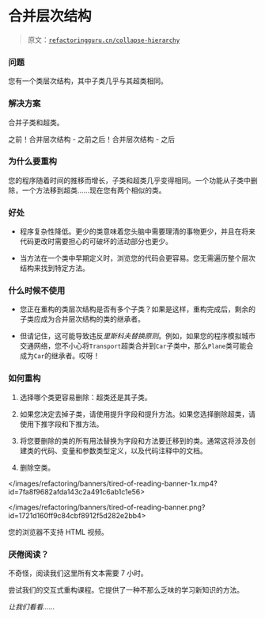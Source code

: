 # 合并层次结构

> 原文：[`refactoringguru.cn/collapse-hierarchy`](https://refactoringguru.cn/collapse-hierarchy)

### 问题

您有一个类层次结构，其中子类几乎与其超类相同。

### 解决方案

合并子类和超类。

之前！合并层次结构 - 之前之后！合并层次结构 - 之后

### 为什么要重构

您的程序随着时间的推移而增长，子类和超类几乎变得相同。一个功能从子类中删除，一个方法移到超类……现在您有两个相似的类。

### 好处

+   程序复杂性降低。更少的类意味着您头脑中需要理清的事物更少，并且在将来代码更改时需要担心的可破坏的活动部分也更少。

+   当方法在一个类中早期定义时，浏览您的代码会更容易。您无需遍历整个层次结构来找到特定方法。

### 什么时候不使用

+   您正在重构的类层次结构是否有多个子类？如果是这样，重构完成后，剩余的子类应成为合并层次结构的类的继承者。

+   但请记住，这可能导致违反*里斯科夫替换原则*。例如，如果您的程序模拟城市交通网络，您不小心将`Transport`超类合并到`Car`子类中，那么`Plane`类可能会成为`Car`的继承者。哎呀！

### 如何重构

1.  选择哪个类更容易删除：超类还是其子类。

1.  如果您决定去掉子类，请使用提升字段和提升方法。如果您选择删除超类，请使用下推字段和下推方法。

1.  将您要删除的类的所有用法替换为字段和方法要迁移到的类。通常这将涉及创建类的代码、变量和参数类型定义，以及代码注释中的文档。

1.  删除空类。

</images/refactoring/banners/tired-of-reading-banner-1x.mp4?id=7fa8f9682afda143c2a491c6ab1c1e56>

</images/refactoring/banners/tired-of-reading-banner.png?id=1721d160ff9c84cbf8912f5d282e2bb4>

您的浏览器不支持 HTML 视频。

### 厌倦阅读？

不奇怪，阅读我们这里所有文本需要 7 小时。

尝试我们的交互式重构课程。它提供了一种不那么乏味的学习新知识的方法。

*让我们看看……*
